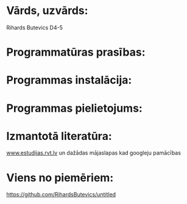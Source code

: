 # Vārds, uzvārds: 
Rihards Butevics D4-5

# Programmatūras prasības:

# Programmas instalācija:

# Programmas pielietojums: 

# Izmantotā literatūra: 
www.estudijas.rvt.lv un dažādas mājaslapas kad googleju pamācības
# Viens no piemēriem:
https://github.com/RihardsButevics/untitled
